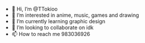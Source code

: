 - 👋 Hi, I’m @TTokioo
- 👀 I’m interested in anime, music, games and drawing
- 🌱 I’m currently learning graphic design
- 💞️ I’m looking to collaborate on idk
- 📫 How to reach me 983036926
<!---
TTokioo/TTokioo is a ✨ special ✨ repository because its `README.md` (this file) appears on your GitHub profile.
You can click the Preview link to take a look at your changes.
--->
